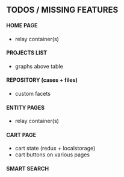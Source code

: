 ## TODOS / MISSING FEATURES

#### HOME PAGE
* relay container(s)

#### PROJECTS LIST
* graphs above table

#### REPOSITORY (cases + files)
* custom facets

#### ENTITY PAGES
* relay container(s)

#### CART PAGE
* cart state (redux + localstorage)
* cart buttons on various pages

#### SMART SEARCH
